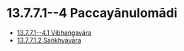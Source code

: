# 13.7.7.1--4 Paccayānulomādi

* [13.7.7.1--4.1 Vibhaṅgavāra](13.7.7.1--4/13.7.7.1--4.1.md)
* [13.7.7.1.2 Saṅkhyāvāra](13.7.7.1--4/13.7.7.1.2.md)
